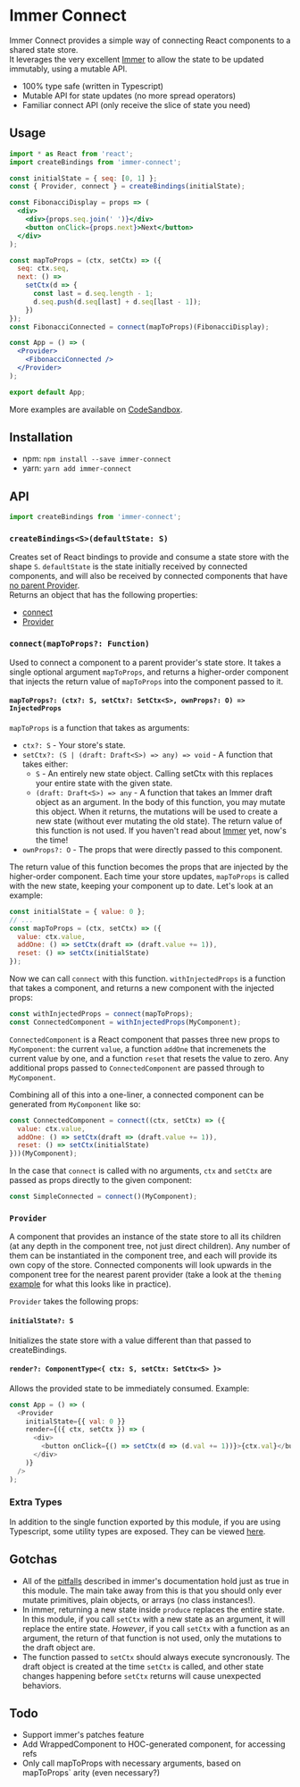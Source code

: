 # Immer Connect

Immer Connect provides a simple way of connecting React components to a shared state store.  
It leverages the very excellent [Immer](https://github.com/mweststrate/immer) to allow the state to be updated immutably, using a mutable API.

- 100% type safe (written in Typescript)
- Mutable API for state updates (no more spread operators)
- Familiar connect API (only receive the slice of state you need)

## Usage

```jsx
import * as React from 'react';
import createBindings from 'immer-connect';

const initialState = { seq: [0, 1] };
const { Provider, connect } = createBindings(initialState);

const FibonacciDisplay = props => (
  <div>
    <div>{props.seq.join(' ')}</div>
    <button onClick={props.next}>Next</button>
  </div>
);

const mapToProps = (ctx, setCtx) => ({
  seq: ctx.seq,
  next: () =>
    setCtx(d => {
      const last = d.seq.length - 1;
      d.seq.push(d.seq[last] + d.seq[last - 1]);
    })
});
const FibonacciConnected = connect(mapToProps)(FibonacciDisplay);

const App = () => (
  <Provider>
    <FibonacciConnected />
  </Provider>
);

export default App;
```

More examples are available on [CodeSandbox](https://codesandbox.io/s/github/Shurelia/immer-connect/tree/master/examples/basic-usage).

## Installation

- npm: `npm install --save immer-connect`
- yarn: `yarn add immer-connect`

## API

```js
import createBindings from 'immer-connect';
```

### `createBindings<S>(defaultState: S)`

Creates set of React bindings to provide and consume a state store with the shape `S`. `defaultState` is the state initially received by connected components, and will also be received by connected components that have [no parent Provider](https://reactjs.org/docs/context.html#reactcreatecontext).  
Returns an object that has the following properties:

- [connect](#connectmaptoprops-function)
- [Provider](#provider)

### `connect(mapToProps?: Function)`

Used to connect a component to a parent provider's state store. It takes a single optional argument `mapToProps`, and returns a higher-order component that injects the return value of `mapToProps` into the component passed to it.

#### `mapToProps?: (ctx?: S, setCtx?: SetCtx<S>, ownProps?: O) => InjectedProps`

`mapToProps` is a function that takes as arguments:

- `ctx?: S` - Your store's state.
- `setCtx?: (S | (draft: Draft<S>) => any) => void` - A function that takes either:
  - `S` - An entirely new state object. Calling setCtx with this replaces your entire state with the given state.
  - `(draft: Draft<S>) => any` - A function that takes an Immer draft object as an argument. In the body of this function, you may mutate this object. When it returns, the mutations will be used to create a new state (without ever mutating the old state). The return value of this function is not used. If you haven't read about [Immer](https://github.com/mweststrate/immer) yet, now's the time!
- `ownProps?: O` - The props that were directly passed to this component.

The return value of this function becomes the props that are injected by the higher-order component. Each time your store updates, `mapToProps` is called with the new state, keeping your component up to date. Let's look at an example:

```js
const initialState = { value: 0 };
// ...
const mapToProps = (ctx, setCtx) => ({
  value: ctx.value,
  addOne: () => setCtx(draft => (draft.value += 1)),
  reset: () => setCtx(initialState)
});
```

Now we can call `connect` with this function. `withInjectedProps` is a function that takes a component, and returns a new component with the injected props:

```js
const withInjectedProps = connect(mapToProps);
const ConnectedComponent = withInjectedProps(MyComponent);
```

`ConnectedComponent` is a React component that passes three new props to `MyComponent`: the current `value`, a function `addOne` that incremenets the current value by one, and a function `reset` that resets the value to zero. Any additional props passed to `ConnectedComponent` are passed through to `MyComponent`.

Combining all of this into a one-liner, a connected component can be generated from `MyComponent` like so:

```js
const ConnectedComponent = connect((ctx, setCtx) => ({
  value: ctx.value,
  addOne: () => setCtx(draft => (draft.value += 1)),
  reset: () => setCtx(initialState)
}))(MyComponent);
```

In the case that `connect` is called with no arguments, `ctx` and `setCtx` are passed as props directly to the given component:

```js
const SimpleConnected = connect()(MyComponent);
```

### `Provider`

A component that provides an instance of the state store to all its children (at any depth in the component tree, not just direct children). Any number of them can be instantiated in the component tree, and each will provide its own copy of the store. Connected components will look upwards in the component tree for the nearest parent provider (take a look at the `theming` [example](https://codesandbox.io/s/github/Shurelia/immer-connect/tree/master/examples/basic-usage) for what this looks like in practice).

`Provider` takes the following props:

#### `initialState?: S`

Initializes the state store with a value different than that passed to createBindings.

#### `render?: ComponentType<{ ctx: S, setCtx: SetCtx<S> }>`

Allows the provided state to be immediately consumed. Example:

```js
const App = () => (
  <Provider
    initialState={{ val: 0 }}
    render={({ ctx, setCtx }) => (
      <div>
        <button onClick={() => setCtx(d => (d.val += 1))}>{ctx.val}</button>
      </div>
    )}
  />
);
```

### Extra Types

In addition to the single function exported by this module, if you are using Typescript, some utility types are exposed. They can be viewed [here](src/types.ts).

## Gotchas

- All of the [pitfalls](https://github.com/mweststrate/immer#pitfalls) described in immer's documentation hold just as true in this module. The main take away from this is that you should only ever mutate primitives, plain objects, or arrays (no class instances!).
- In immer, returning a new state inside `produce` replaces the entire state. In this module, if you call `setCtx` with a new state as an argument, it will replace the entire state. _However_, if you call `setCtx` with a function as an argument, the return of that function is not used, only the mutations to the draft object are.
- The function passed to `setCtx` should always execute syncronously. The draft object is created at the time `setCtx` is called, and other state changes happening before `setCtx` returns will cause unexpected behaviors.

## Todo

- Support immer's patches feature
- Add WrappedComponent to HOC-generated component, for accessing refs
- Only call mapToProps with necessary arguments, based on mapToProps` arity (even necessary?)
